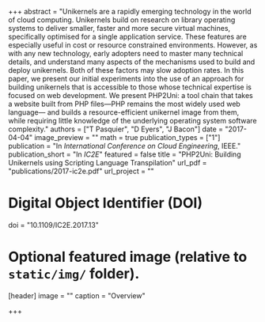 +++
abstract = "Unikernels are a rapidly emerging technology in the world of cloud computing. Unikernels build on research on library operating systems to deliver smaller, faster and more secure virtual machines, specifically optimised for a single application service. These features are especially useful in cost or resource constrained environments. However, as with any new technology, early adopters need to master many technical details, and understand many aspects of the mechanisms used to build and deploy unikernels. Both of these factors may slow adoption rates. In this paper, we present our initial experiments into the use of an approach for building unikernels that is accessible to those whose technical expertise is focused on web development. We present PHP2Uni: a tool chain that takes a website built from PHP files—PHP remains the most widely used web language— and builds a resource-efficient unikernel image from them, while requiring little knowledge of the underlying operating system software complexity."
authors = ["T Pasquier", "D Eyers", "J Bacon"]
date = "2017-04-04"
image_preview = ""
math = true
publication_types = ["1"]
publication = "In *International Conference on Cloud Engineering*, IEEE."
publication_short = "In *IC2E*"
featured = false
title = "PHP2Uni: Building Unikernels using Scripting Language Transpilation"
url_pdf = "publications/2017-ic2e.pdf"
url_project = ""

# Digital Object Identifier (DOI)
doi = "10.1109/IC2E.2017.13"

# Optional featured image (relative to `static/img/` folder).
[header]
image = ""
caption = "Overview"

+++
